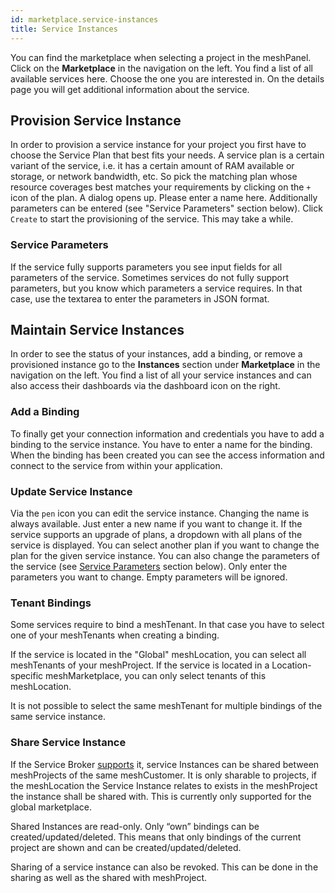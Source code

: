 ```yaml
---
id: marketplace.service-instances
title: Service Instances
---
```


You can find the marketplace when selecting a project in the meshPanel. Click on the **Marketplace** in the navigation on the left. You find a list of all available services here. Choose the one you are interested in. On the details page you will get additional information about the service.

## Provision Service Instance

In order to provision a service instance for your project you first have to choose the Service Plan that best fits your needs. A service plan is a certain variant of the service, i.e. it has a certain amount of RAM available or storage, or network bandwidth, etc. So pick the matching plan whose resource coverages best matches your requirements by clicking on the `+` icon of the plan. A dialog opens up. Please enter a name here. Additionally parameters can be entered (see "Service Parameters" section below). Click `Create` to start the provisioning of the service. This may take a while.

### Service Parameters

If the service fully supports parameters you see input fields for all parameters of the service. Sometimes services do not fully support parameters, but you know which parameters a service requires. In that case, use the textarea to enter the parameters in JSON format.

## Maintain Service Instances

In order to see the status of your instances, add a binding, or remove a provisioned instance go to the **Instances** section under **Marketplace** in the navigation on the left. You find a list of all your service instances and can also access their dashboards via the dashboard icon on the right.

### Add a Binding

To finally get your connection information and credentials you have to add a binding to the service instance. You have to enter a name for the binding. When the binding has been created you can see the access information and connect to the service from within your application.

### Update Service Instance

Via the `pen` icon you can edit the service instance. Changing the name is always available. Just enter a new name if you want to change it. If the service supports an upgrade of plans, a dropdown with all plans of the service is displayed. You can select another plan if you want to change the plan for the given service instance. You can also change the parameters of the service (see [Service Parameters](#service-parameters) section below). Only enter the parameters you want to change. Empty parameters will be ignored.

### Tenant Bindings

Some services require to bind a meshTenant. In that case you have to select one of your meshTenants when creating a binding.

If the service is located in the "Global" meshLocation, you can select all meshTenants of your meshProject. If the service is located in a Location-specific meshMarketplace, you can only select tenants of this meshLocation.

It is not possible to select the same meshTenant for multiple bindings of the same service instance.

### Share Service Instance

If the Service Broker [supports](meshstack.meshmarketplace.profile.md#sharable-service-instances) it, service Instances can be shared between meshProjects of the same meshCustomer. It is only sharable to projects, if the meshLocation the Service Instance relates to exists in the meshProject the instance shall be shared with. This is currently only supported for the global marketplace.

Shared Instances are read-only. Only “own” bindings can be created/updated/deleted. This means that only bindings of the current project are shown and can be created/updated/deleted.

Sharing of a service instance can also be revoked. This can be done in the sharing as well as the shared with meshProject.
